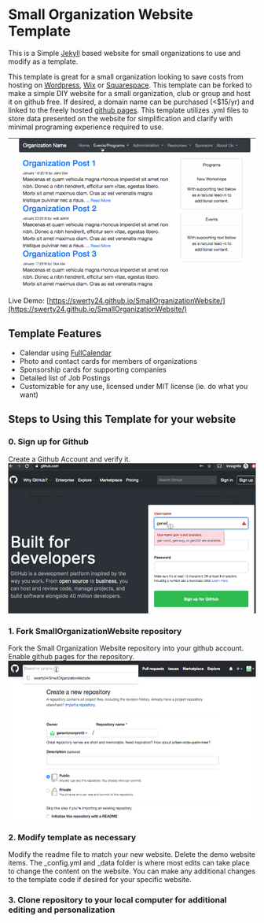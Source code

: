 # Small Organization Website Template
This is a Simple [Jekyll](https://jekyllrb.com) based website for small organizations to use and modify as a template.

This template is great for a small organization looking to save costs from hosting on [Wordpress](https://wordpress.com/), [Wix](https://www.wix.com/) or [Squarespace](https://www.squarespace.com/). This template can be forked to make a simple DIY website for a small  organization, club or group and host it on github free. If desired, a domain name can be purchased (<$15/yr) and linked to the freely hosted [github pages](https://help.github.com/en/articles/getting-started-with-github-pages). This template utilizes .yml files to store data presented on the website for simplification and clarify with minimal programing experience required to use.

![Demo Website Screenshot gif](assets/demo/DemoIntro.gif)

Live Demo: [https://swerty24.github.io/SmallOrganizationWebsite/](https://swerty24.github.io/SmallOrganizationWebsite/)

## Template Features
  * Calendar using [FullCalendar]()
  * Photo and contact cards for members of organizations
  * Sponsorship cards for supporting companies
  * Detailed list of Job Postings
  * Customizable for any use, licensed under MIT license (ie. do what you want)

## Steps to Using this Template for your website
### 0. Sign up for Github
Create a Github Account and verify it.
![github login gif](assets/demo/00.GithubLogin.gif)

### 1. Fork SmallOrganizationWebsite repository
Fork the Small Organization Website repository into your github account. Enable github pages for the repository.
![github login gif](assets/demo/01.Fork.gif)

### 2. Modify template as necessary
Modify the readme file to match your new website. Delete the demo website items.
The \_config.yml and \_data folder is where most edits can take place to change the content on the website.
You can make any additional changes to the template code if desired for your specific website.

### 3. Clone repository to your local computer for additional editing and personalization
